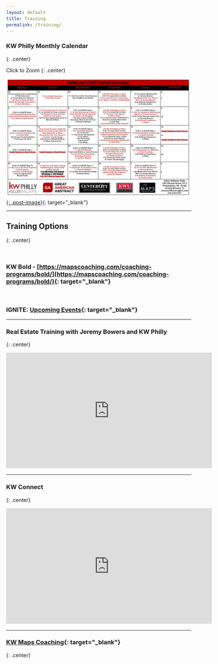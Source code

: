 ```yaml
---
layout: default
title: Training
permalink: /training/
---
```


### KW Philly Monthly Calendar
{: .center}

Click to Zoom
{: .center}

[![](/uploads/february-2019-kw-philly-calendar.jpg){: .post-image}](/uploads/february-2019-kw-philly-calendar.jpg){: target="_blank"}

---

## Training Options
{: .center}

&nbsp;

### **KW Bold** -&nbsp;[https://mapscoaching.com/coaching-programs/bold/](https://mapscoaching.com/coaching-programs/bold/){: target="_blank"}

&nbsp;

### **IGNITE**: [Upcoming Events](https://www.eventbrite.com/e/ignite-skills-to-spark-a-real-estate-career-tickets-54972517279){: target="_blank"}

---

### Real Estate Training with Jeremy Bowers and KW Philly
{: .center}

<iframe width="560" height="315" src="https://www.youtube.com/embed/jRzduzaheek" frameborder="0" allow="accelerometer; autoplay; encrypted-media; gyroscope; picture-in-picture" allowfullscreen=""></iframe>

---

### KW Connect
{: .center}

<iframe width="560" height="315" src="https://www.youtube.com/embed/CZbv9z0hz3E" frameborder="0" allow="accelerometer; autoplay; encrypted-media; gyroscope; picture-in-picture" allowfullscreen=""></iframe>

---

### [KW Maps Coaching](https://mapscoaching.com/){: target="_blank"}
{: .center}